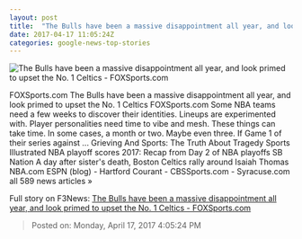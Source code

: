 ```yaml
---
layout: post
title:  "The Bulls have been a massive disappointment all year, and look primed to upset the No. 1 Celtics - FOXSports.com"
date: 2017-04-17 11:05:24Z
categories: google-news-top-stories
---
```


![The Bulls have been a massive disappointment all year, and look primed to upset the No. 1 Celtics - FOXSports.com](http://b.fssta.com/uploads/2017/04/usatsi_10009285-1.vresize.1200.630.high.0.jpg)

FOXSports.com The Bulls have been a massive disappointment all year, and look primed to upset the No. 1 Celtics FOXSports.com Some NBA teams need a few weeks to discover their identities. Lineups are experimented with. Player personalities need time to vibe and mesh. These things can take time. In some cases, a month or two. Maybe even three. If Game 1 of their series against ... Grieving And Sports: The Truth About Tragedy Sports Illustrated NBA playoff scores 2017: Recap from Day 2 of NBA playoffs SB Nation A day after sister's death, Boston Celtics rally around Isaiah Thomas NBA.com ESPN (blog) - Hartford Courant - CBSSports.com - Syracuse.com all 589 news articles »


Full story on F3News: [The Bulls have been a massive disappointment all year, and look primed to upset the No. 1 Celtics - FOXSports.com](http://www.f3nws.com/n/gdvypH)

> Posted on: Monday, April 17, 2017 4:05:24 PM
